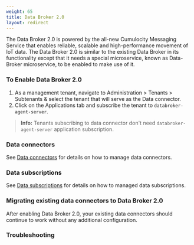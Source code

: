 ```yaml
---
weight: 65
title: Data Broker 2.0
layout: redirect
---
```


The Data Broker 2.0 is powered by the all-new Cumulocity Messaging Service that enables reliable, scalable and high-performance movement of IoT data. The Data Broker 2.0 is similar to the existing Data Broker in its functionality except that it needs a special microservice, known as Data-Broker microservice, to be enabled to make use of it.

### <a name="enabling-data-broker-2.0"></a> To Enable Data Broker 2.0

1. As a management tenant, navigate to Administration > Tenants > Subtenants & select the tenant that will serve as the Data connector.
2. Click on the Applications tab and subscribe the tenant to `databroker-agent-server`.

> **Info:** Tenants subscribing to data connector don't need `databroker-agent-server` application subscription.

### <a name="data-broker-connectors-2.0"></a> Data connectors

See [Data connectors](#data-broker-connectors) for details on how to manage data connectors.

### <a name="data-broker-subscriptions-2.0"></a> Data subscriptions
 
See [Data subscriptions](#data-broker-subscriptions) for details on how to managed data subscriptions.

### <a name="migrating-data-broker-connectors-to-2.0"></a> Migrating existing data connectors to Data Broker 2.0

After enabling Data Broker 2.0, your existing data connectors should continue to work without any additional configuration.

### <a name="troubleshooting-data-broker--2.0"></a> Troubleshooting


